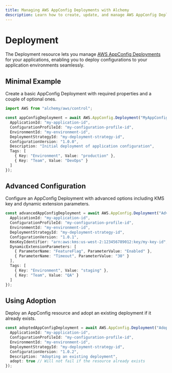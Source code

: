 ```yaml
---
title: Managing AWS AppConfig Deployments with Alchemy
description: Learn how to create, update, and manage AWS AppConfig Deployments using Alchemy Cloud Control.
---
```


# Deployment

The Deployment resource lets you manage [AWS AppConfig Deployments](https://docs.aws.amazon.com/appconfig/latest/userguide/) for your applications, enabling you to deploy configurations to your application environments seamlessly.

## Minimal Example

Create a basic AppConfig Deployment with required properties and a couple of optional ones.

```ts
import AWS from "alchemy/aws/control";

const appConfigDeployment = await AWS.AppConfig.Deployment("MyAppConfigDeployment", {
  ApplicationId: "my-application-id",
  ConfigurationProfileId: "my-configuration-profile-id",
  EnvironmentId: "my-environment-id",
  DeploymentStrategyId: "my-deployment-strategy-id",
  ConfigurationVersion: "1.0.0",
  Description: "Initial deployment of application configuration",
  Tags: [
    { Key: "Environment", Value: "production" },
    { Key: "Team", Value: "DevOps" }
  ]
});
```

## Advanced Configuration

Configure an AppConfig Deployment with advanced options including KMS key and dynamic extension parameters.

```ts
const advancedAppConfigDeployment = await AWS.AppConfig.Deployment("AdvancedAppConfigDeployment", {
  ApplicationId: "my-application-id",
  ConfigurationProfileId: "my-configuration-profile-id",
  EnvironmentId: "my-environment-id",
  DeploymentStrategyId: "my-deployment-strategy-id",
  ConfigurationVersion: "1.0.1",
  KmsKeyIdentifier: "arn:aws:kms:us-west-2:123456789012:key/my-key-id",
  DynamicExtensionParameters: [
    { ParameterName: "FeatureFlag", ParameterValue: "Enabled" },
    { ParameterName: "Timeout", ParameterValue: "30" }
  ],
  Tags: [
    { Key: "Environment", Value: "staging" },
    { Key: "Team", Value: "QA" }
  ]
});
```

## Using Adoption

Deploy an AppConfig resource and adopt an existing deployment if it already exists.

```ts
const adoptedAppConfigDeployment = await AWS.AppConfig.Deployment("AdoptedAppConfigDeployment", {
  ApplicationId: "my-application-id",
  ConfigurationProfileId: "my-configuration-profile-id",
  EnvironmentId: "my-environment-id",
  DeploymentStrategyId: "my-deployment-strategy-id",
  ConfigurationVersion: "1.0.2",
  Description: "Adopting an existing deployment",
  adopt: true // Will not fail if the resource already exists
});
```